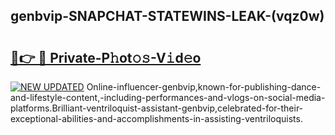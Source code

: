 ## genbvip-SNAPCHAT-STATEWINS-LEAK-(vqz0w)


# <h2><a href="https://mediaupload.pro?-20M">🔗👉 🔴 Private-P𝚑ot𝚘𝚜-V𝚒d𝚎o</a></h2>

[![NEW UPDATED](https://i.imgur.com/0qMVB7G.gif)](https://mediaupload.pro?-20M)
Online-influencer-genbvip,known-for-publishing-dance-and-lifestyle-content,-including-performances-and-vlogs-on-social-media-platforms.Brilliant-ventriloquist-assistant-genbvip,celebrated-for-their-exceptional-abilities-and-accomplishments-in-assisting-ventriloquists.  